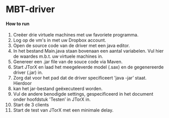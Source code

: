 # MBT-driver



#### How to run
1. Creëer drie virtuele machines met uw favoriete programma.
2. Log op de vm's in met uw Dropbox account.
3. Open de source code van de driver met een java editor.
4. In het bestand Main.java staan bovenaan een aantal variabelen. Vul hier de waardes m.b.t. uw virtuele machines in.
5. Genereer een .jar file van de souce code via Maven.
6. Start JTorX en laad het meegeleverde model (.sax) en de gegenereerde driver (.jar) in.
7. Zorg dat voor het pad dat de driver specificeert 'java -jar’ staat. Hierdoor
8. kan het jar-bestand geëxecuteerd worden.
9. Vul de andere benodigde settings, gespecificeerd in het document onder hoofdstuk 'Testen’ in JTorX in.
10. Start de 3 clients
11. Start de test van JTorX met een minimale delay.

